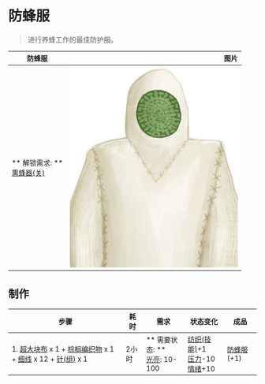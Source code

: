 # 防蜂服  
> 进行养蜂工作的最佳防护服。  
  
  防蜂服  |   图片   
 ----  |  ----:   
 ** 解锁需求: **<br>[熏蜂器(关)](BeeSmokerOff.md)  |  ![](Sprite/BeeSuit.png)   
  
## 制作  
步骤  |  耗时  |  需求  |  状态变化  |  成品  
----  |  ----  |  ----  |  ----  |  ----  
1. [超大块布](ClothVeryLarge.md) x 1 + [棕榈编织物](WeavePalm.md) x 1 + [细线](CordFiber.md) x 12 + [针(组)](GpTag_Needle.md) x 1  |  2小时  |  ** 需要状态: **<br>[光亮](Light.md): 10-100  |  [纺织(技能)](Skill_Tailoring.md)+1<br>[压力](Stress.md)-10<br>[情绪](Morale.md)+10  |  [防蜂服](BeeSuit.md)(+1)  
